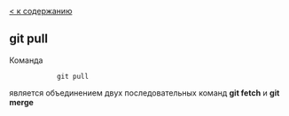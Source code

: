 [< к содержанию](./readme.md)

## git pull

Команда
```bash=
            git pull
```
является объединением двух последовательных команд **git fetch** и **git merge**